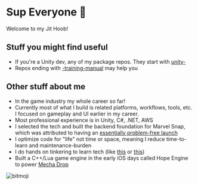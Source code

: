 # Sup Everyone 👋

Welcome to my Jit Hoob!

## Stuff you might find useful
* If you're a Unity dev, any of my package repos. They start with [unity-](https://github.com/mikerochip?tab=repositories&q=unity-)
* Repos ending with [-training-manual](https://github.com/mikerochip?tab=repositories&q=-training-manual) may help you

## Other stuff about me
* In the game industry my whole career so far!
* Currently most of what I build is related platforms, workflows, tools, etc. I focused on gameplay and UI earlier in my career.
* Most professional experience is in Unity, C#, .NET, AWS
* I selected the tech and built the backend foundation for Marvel Snap, which was attributed to having an [essentially problem-free launch](https://aws.amazon.com/solutions/case-studies/second-dinner-nuverse-case-study/)
* I optimize code for "life" not time or space, meaning I reduce time-to-learn and maintenance-burden
* I do hands on tinkering to learn tech (like [this](https://github.com/mikerochip/swift-experiments) or [this](https://github.com/mikerochip/ergonomic-cpp))
* Built a C++/Lua game engine in the early iOS days called Hope Engine to power [Mecha Drop](https://apps.apple.com/us/app/mecha-drop/id415230800)

![bitmoji](https://sdk.bitmoji.com/render/panel/0465c53a-92cd-40a9-b676-4bad8faccbca-276dc6a6-a25e-4dfd-8f98-a50a2566e48d-v1.png?transparent=1&palette=1)
